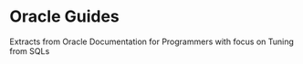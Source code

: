 # Oracle Guides

Extracts from Oracle Documentation for Programmers with focus on Tuning from SQLs

